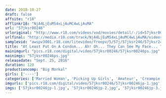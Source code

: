 ```yaml
---
date: 2018-10-27
draft: false
affsite: "r18"
afflinkr18: "NjA4LjEuMS4xLjAuMC4wLjAuMA"
url: "57jksr00246"
urloriginal: "http://www.r18.com/videos/vod/movies/detail/-/id=57jksr00246"
urlfinal: "http://media.r18.com/track/NjA4LjEuMS4xLjAuMC4wLjAuMA/videos/vod/movies/detail/-/id=57jksr00246"
samplevid: "awspv3001.r18.com/litevideo/freepv/5/57j/57jksr246/57jksr246_dmb_w.mp4"
title: "At Least Put On A Condom... Ah! Oh... They Can See My Face... These Beautiful Housewives Have Got Serious Problems, They Let Us Pick Up On Them In The Middle Of The Day And Agree To Perform In An AV 'Real Creampie Sex! Faces Revealed! Picking Up Girls: A Married Woman' In Shibaura And Tamachi"
mainimgurl: "pics.r18.com/digital/video/57jksr00246/57jksr00246ps.jpg"
mainimgs: "57jksr00246ps.jpg"
releasedate: "Sept. 25, 2016"
duration: 120
productioncomp: "Big Morkal"
girls: ['----']
categories: ['Married Woman', 'Picking Up Girls', 'Amateur', 'Creampie', 'Hi-Def']
imgurls: ['pics.r18.com/digital/video/57jksr00246/57jksr00246jp-1.jpg', 'pics.r18.com/digital/video/57jksr00246/57jksr00246jp-2.jpg', 'pics.r18.com/digital/video/57jksr00246/57jksr00246jp-3.jpg', 'pics.r18.com/digital/video/57jksr00246/57jksr00246jp-4.jpg', 'pics.r18.com/digital/video/57jksr00246/57jksr00246jp-5.jpg', 'pics.r18.com/digital/video/57jksr00246/57jksr00246jp-6.jpg', 'pics.r18.com/digital/video/57jksr00246/57jksr00246jp-7.jpg', 'pics.r18.com/digital/video/57jksr00246/57jksr00246jp-8.jpg', 'pics.r18.com/digital/video/57jksr00246/57jksr00246jp-9.jpg', 'pics.r18.com/digital/video/57jksr00246/57jksr00246jp-10.jpg', 'pics.r18.com/digital/video/57jksr00246/57jksr00246jp-11.jpg', 'pics.r18.com/digital/video/57jksr00246/57jksr00246jp-12.jpg', 'pics.r18.com/digital/video/57jksr00246/57jksr00246jp-13.jpg', 'pics.r18.com/digital/video/57jksr00246/57jksr00246jp-14.jpg', 'pics.r18.com/digital/video/57jksr00246/57jksr00246jp-15.jpg', 'pics.r18.com/digital/video/57jksr00246/57jksr00246jp-16.jpg', 'pics.r18.com/digital/video/57jksr00246/57jksr00246jp-17.jpg', 'pics.r18.com/digital/video/57jksr00246/57jksr00246jp-18.jpg', 'pics.r18.com/digital/video/57jksr00246/57jksr00246jp-19.jpg', 'pics.r18.com/digital/video/57jksr00246/57jksr00246jp-20.jpg']
imgs: ['57jksr00246jp-1.jpg', '57jksr00246jp-2.jpg', '57jksr00246jp-3.jpg', '57jksr00246jp-4.jpg', '57jksr00246jp-5.jpg', '57jksr00246jp-6.jpg', '57jksr00246jp-7.jpg', '57jksr00246jp-8.jpg', '57jksr00246jp-9.jpg', '57jksr00246jp-10.jpg', '57jksr00246jp-11.jpg', '57jksr00246jp-12.jpg', '57jksr00246jp-13.jpg', '57jksr00246jp-14.jpg', '57jksr00246jp-15.jpg', '57jksr00246jp-16.jpg', '57jksr00246jp-17.jpg', '57jksr00246jp-18.jpg', '57jksr00246jp-19.jpg', '57jksr00246jp-20.jpg']
---
```

